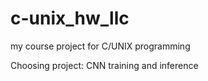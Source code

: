 # c-unix_hw_llc
my course project for C/UNIX programming

Choosing project: CNN training and inference
